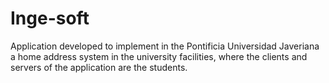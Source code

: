 # Inge-soft
Application developed to implement in the Pontificia Universidad Javeriana a home address system in the university facilities, where the clients and servers of the application are the students.
